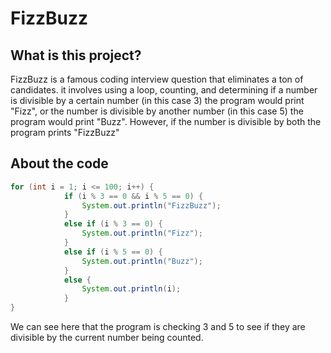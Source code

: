 # FizzBuzz

## What is this project?

 FizzBuzz is a famous coding interview question that eliminates a ton of candidates. it involves using a loop, counting, and determining if a number is divisible by a certain number (in this case 3) the program would print "Fizz", or the number is divisible by another number (in this case 5) the program would print "Buzz". However, if the number is divisible by both the program prints "FizzBuzz"

## About the code

```java
for (int i = 1; i <= 100; i++) {
            if (i % 3 == 0 && i % 5 == 0) {
                System.out.println("FizzBuzz");
            }
            else if (i % 3 == 0) {
                System.out.println("Fizz");
            }
            else if (i % 5 == 0) {
                System.out.println("Buzz");
            }
            else {
                System.out.println(i);
            }
}
```
We can see here that the program is checking 3 and 5 to see if they are divisible by the current number being counted.